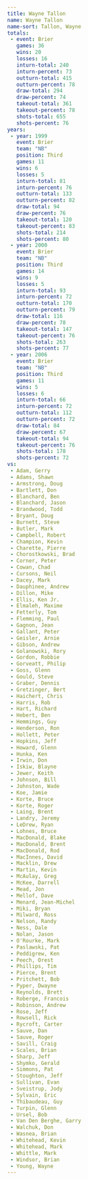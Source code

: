 ```yaml
---
title: Wayne Tallon
name: Wayne Tallon
name-sort: Tallon, Wayne
totals:
 - event: Brier
   games: 36
   wins: 20
   losses: 16
   inturn-total: 240
   inturn-percent: 73
   outturn-total: 415
   outturn-percent: 78
   draw-total: 294
   draw-percent: 74
   takeout-total: 361
   takeout-percent: 78
   shots-total: 655
   shots-percent: 76
years:
 - year: 1999
   event: Brier
   team: "NB"
   position: Third
   games: 11
   wins: 6
   losses: 5
   inturn-total: 81
   inturn-percent: 76
   outturn-total: 133
   outturn-percent: 82
   draw-total: 94
   draw-percent: 76
   takeout-total: 120
   takeout-percent: 83
   shots-total: 214
   shots-percent: 80
 - year: 2000
   event: Brier
   team: "NB"
   position: Third
   games: 14
   wins: 9
   losses: 5
   inturn-total: 93
   inturn-percent: 72
   outturn-total: 170
   outturn-percent: 79
   draw-total: 116
   draw-percent: 78
   takeout-total: 147
   takeout-percent: 76
   shots-total: 263
   shots-percent: 77
 - year: 2006
   event: Brier
   team: "NB"
   position: Third
   games: 11
   wins: 5
   losses: 6
   inturn-total: 66
   inturn-percent: 72
   outturn-total: 112
   outturn-percent: 72
   draw-total: 84
   draw-percent: 67
   takeout-total: 94
   takeout-percent: 76
   shots-total: 178
   shots-percent: 72
vs:
 - Adam, Gerry
 - Adams, Shawn
 - Armstrong, Doug
 - Bartlett, Don
 - Blanchard, Ben
 - Blanchard, Jason
 - Brandwood, Todd
 - Bryant, Doug
 - Burnett, Steve
 - Butler, Mark
 - Campbell, Robert
 - Champion, Kevin
 - Charette, Pierre
 - Chorostkowski, Brad
 - Corner, Peter
 - Cowan, Chad
 - Cursons, Neil
 - Dacey, Mark
 - Dauphinee, Andrew
 - Dillon, Mike
 - Ellis, Ken Jr.
 - Elmaleh, Maxime
 - Fetterly, Tom
 - Flemming, Paul
 - Gagnon, Jean
 - Gallant, Peter
 - Geisler, Arnie
 - Gibson, Andrew
 - Golanowski, Rory
 - Gordon, Robbie
 - Gorveatt, Philip
 - Goss, Glenn
 - Gould, Steve
 - Graber, Dennis
 - Gretzinger, Bert
 - Haichert, Chris
 - Harris, Rob
 - Hart, Richard
 - Hebert, Ben
 - Hemmings, Guy
 - Henderson, Ron
 - Hollett, Peter
 - Hopkins, Jeff
 - Howard, Glenn
 - Hunka, Ken
 - Irwin, Don
 - Iskiw, Blayne
 - Jewer, Keith
 - Johnson, Bill
 - Johnston, Wade
 - Koe, Jamie
 - Korte, Bruce
 - Korte, Roger
 - Laing, Brent
 - Landry, Jeremy
 - LeDrew, Ryan
 - Lohnes, Bruce
 - MacDonald, Blake
 - MacDonald, Brent
 - MacDonald, Rod
 - MacInnes, David
 - Macklin, Drew
 - Martin, Kevin
 - McAulay, Greg
 - McKee, Darrell
 - Mead, Jon
 - Mellof, Dave
 - Menard, Jean-Michel
 - Miki, Bryan
 - Milward, Ross
 - Nelson, Randy
 - Ness, Dale
 - Nolan, Jason
 - O'Rourke, Mark
 - Paslawski, Pat
 - Peddigrew, Ken
 - Peech, Orest
 - Phillips, Tim
 - Pierce, Brent
 - Pritchett, Bob
 - Pyper, Dwayne
 - Reynolds, Brett
 - Roberge, Francois
 - Robinson, Andrew
 - Rose, Jeff
 - Rowsell, Rick
 - Rycroft, Carter
 - Sauve, Dan
 - Sauve, Roger
 - Savill, Craig
 - Scales, Brian
 - Sharp, Jeff
 - Shymko, Gerald
 - Simmons, Pat
 - Stoughton, Jeff
 - Sullivan, Evan
 - Sveistrup, Jody
 - Sylvain, Eric
 - Thibaudeau, Guy
 - Turpin, Glenn
 - Ursel, Bob
 - Van Den Berghe, Garry
 - Walchuk, Don
 - Wasnea, Brian
 - Whitehead, Kevin
 - Whitehead, Mark
 - Whittle, Mark
 - Windsor, Brian
 - Young, Wayne
---
```

